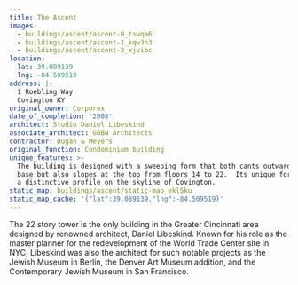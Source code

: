 ```yaml
---
title: The Ascent
images:
  - buildings/ascent/ascent-0_tswqa6
  - buildings/ascent/ascent-1_kqw3h3
  - buildings/ascent/ascent-2_xjvibc
location:
  lat: 39.089139
  lng: -84.509519
address: |-
  1 Roebling Way
  Covington KY
original_owner: Corporex
date_of_completion: '2008'
architect: Studio Daniel Libeskind
associate_architect: GBBN Architects
contractor: Dugan & Meyers
original_function: Condominium building
unique_features: >-
  The building is designed with a sweeping form that both cants outward from its
  base but also slopes at the top from floors 14 to 22.  Its unique form creates
  a distinctive profile on the skyline of Covington.
static_map: buildings/ascent/static-map_ekl5ku
static_map_cache: '{"lat":39.089139,"lng":-84.509519}'
---
```


The 22 story tower is the only building in the Greater Cincinnati area designed by renowned architect, Daniel Libeskind. Known for his role as the master planner for the redevelopment of the World Trade Center site in NYC, Libeskind was also the architect for such notable projects as the Jewish Museum in Berlin, the Denver Art Museum addition, and the Contemporary Jewish Museum in San Francisco.

